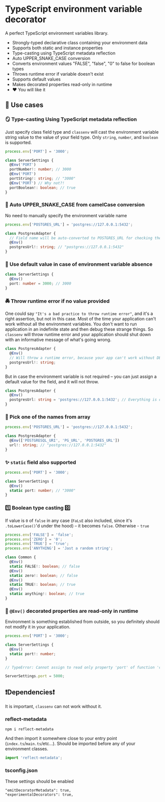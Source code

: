 # TypeScript environment variable decorator

A perfect TypeScript environment variables library.

- Strongly-typed declarative class containing your environment data
- Supports both static and instance properties
- Type-casting using TypeScript metadata reflection
- Auto UPPER_SNAKE_CASE conversion
- Converts environment values "FALSE", "false", "0" to false for boolean types
- Throws runtime error if variable doesn't exist
- Supports default values
- Makes decorated properties read-only in runtime
- ❤️ You will like it

## 💼 Use cases 

### 🪞 Type-casting Using TypeScript metadata reflection

Just specify class field type and `classenv` will cast the environment variable string value to the value of your field type. 
Only `string`, `number`, and `boolean` is supported.

```ts
process.env['PORT'] = '3000';

class ServerSettings {
  @Env('PORT')
  portNumber!: number; // 3000
  @Env('PORT')
  portString!: string; // "3000"
  @Env('PORT') // Why not?!
  portBoolean!: boolean; // true
}
```

### 🐍 Auto UPPER_SNAKE_CASE from camelCase conversion

No need to manually specify the environment variable name

```ts
process.env['POSTGRES_URL'] = 'postgres://127.0.0.1:5432';

class PostgresAdapter {
  // Field name will be auto-converted to POSTGRES_URL for checking the process.env
  @Env()
  postgresUrl!: string; // "postgres://127.0.0.1:5432"
}
```

### 🫙 Use default value in case of environment variable absence

```ts
class ServerSettings {
  @Env()
  port: number = 3000; // 3000
}
```

### 🚔 Throw runtime error if no value provided

One could say `"It's a bad practice to throw runtime error"`, and it's a right assertion, but not in this case.
Most of the time your application can't work without all the environment variables.
You don't want to run application in an indefinite state and then debug these strange things.
So `classenv` will throw runtime error and your application should shut down with an informative message of what's going wrong.

```ts
class PostgresAdapter {
  @Env()
  // Will throw a runtime error, because your app can't work without DB connection
  postgresUrl!: string;
}
```

But in case the environment variable is not required – you can just assign a default value for the field, and it will not throw.

```ts
class PostgresAdapter {
  @Env()
  postgresUrl: string = 'postgres://127.0.0.1:5432'; // Everything is ok here
}
```

### 🔘 Pick one of the names from array

```ts
process.env['POSTGRES_URL'] = 'postgres://127.0.0.1:5432';

class PostgresAdapter {
  @Env(['POSTGRESQL_URI', 'PG_URL', 'POSTGRES_URL'])
  url!: string; // "postgres://127.0.0.1:5432"
}
```

### ✨ `static` field also supported

```ts
process.env['PORT'] = '3000';

class ServerSettings {
  @Env()
  static port: number; // "3000"
}
```

### 1️⃣ Boolean type casting 0️⃣

If value is `0` of `false` in any case (`FaLsE` also included, since it's `.toLowerCase()`'d under the hood) – it becomes `false`.
Otherwise - `true`

```ts
process.env['FALSE'] = 'false';
process.env['ZERO'] = '0';
process.env['TRUE'] = 'true';
process.env['ANYTHING'] = 'Jast a random string';

class Common {
  @Env()
  static FALSE!: boolean; // false
  @Env()
  static zero!: boolean; // false
  @Env()
  static TRUE!: boolean; // true
  @Env()
  static anything!: boolean; // true
}
```

### 🛑 `@Env()` decorated properties are read-only in runtime

Environment is something established from outside, so you definitely should not modify it in your application.


```ts
process.env['PORT'] = '3000';

class ServerSettings {
  @Env()
  static port!: number;
}

// TypeError: Cannot assign to read only property 'port' of function 'class ServerSettings{}'

ServerSettings.port = 5000;
```

## ❗Dependencies❗

It is important, `classenv` can not work without it.

### reflect-metadata

```
npm i reflect-metadata
```

And then import it somewhere close to your entry point (`index.ts`/`main.ts`/etc...).
Should be imported before any of your environment classes.

```typescript
import 'reflect-metadata';
```

### tsconfig.json

These settings should be enabled

```
"emitDecoratorMetadata": true,
"experimentalDecorators": true,
```
